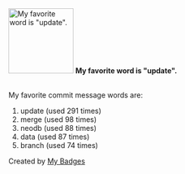 <img src="https://my-badges.github.io/my-badges/favorite-word.png" alt="My favorite word is &quot;update&quot;." title="My favorite word is &quot;update&quot;." width="128">
<strong>My favorite word is &quot;update&quot;.</strong>
<br><br>

My favorite commit message words are:

1. update (used 291 times)
2. merge (used 98 times)
3. neodb (used 88 times)
4. data (used 87 times)
5. branch (used 74 times)


Created by <a href="https://github.com/my-badges/my-badges">My Badges</a>